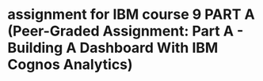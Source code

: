 # assignment for IBM course 9 PART A (Peer-Graded Assignment: Part A - Building A Dashboard With IBM Cognos Analytics)
